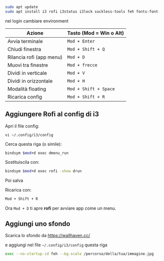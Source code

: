 ```bash
sudo apt update
sudo apt install i3 rofi i3status i3lock suckless-tools feh fonts-font-awesome

```


nel login cambiare environment 


|Azione|Tasto (Mod = Win o Alt)|
|---|---|
|Avvia terminale|`Mod + Enter`|
|Chiudi finestra|`Mod + Shift + Q`|
|Rilancia rofi (app menu)|`Mod + D`|
|Muovi tra finestre|`Mod + frecce`|
|Dividi in verticale|`Mod + V`|
|Dividi in orizzontale|`Mod + H`|
|Modalità floating|`Mod + Shift + Space`|
|Ricarica config|`Mod + Shift + R`|

## Aggiungere Rofi al config di i3

Apri il file config:


```nano
vi ~/.config/i3/config
```

Cerca questa riga (o simile):


```bash
bindsym $mod+d exec dmenu_run
```


Sostituiscila con:

```bash
bindsym $mod+d exec rofi -show drun
```

Poi salva 

Ricarica con:

```bash
Mod + Shift + R
```

Ora `Mod + D` ti apre **rofi** per avviare app come un menu.

## Aggiungi uno sfondo

Scarica lo sfondo da https://wallhaven.cc/

e aggiungi nel file `~/.config/i3/config` questa riga 

```bash
exec --no-startup-id feh --bg-scale /percorso/della/tua/immagine.jpg
```

